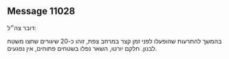 ## Message 11028

דובר צה״ל: 

בהמשך להתרעות שהופעלו לפני זמן קצר במרחב צפת, זוהו כ-20 שיגורים שחצו משטח לבנון. 
חלקם יורטו, השאר נפלו בשטחים פתוחים, אין נפגעים.

